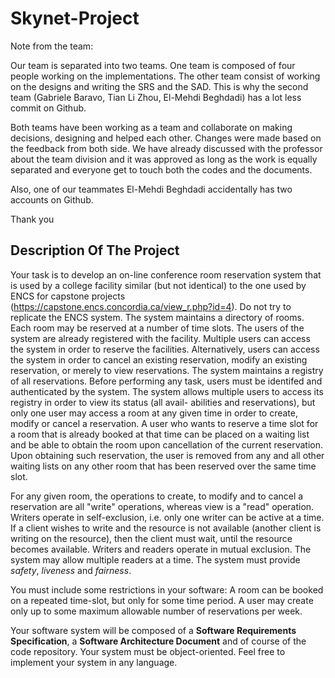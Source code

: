 # Skynet-Project

Note from the team: 

Our team is separated into two teams. One team is composed of four people working on the implementations. The other team consist of working on the designs and writing the SRS and the SAD. This is why the second team (Gabriele Baravo, Tian Li Zhou, El-Mehdi Beghdadi) has a lot less commit on Github.

Both teams have been working as a team and collaborate on making decisions, designing and helped each other. Changes were made based on the feedback from both side. We have already discussed with the professor about the team division and it was approved as long as the work is equally separated and everyone get to touch both the codes and the documents.

Also, one of our teammates El-Mehdi Beghdadi accidentally has two accounts on Github.

Thank you


## Description Of The Project

Your task is to develop an on-line conference room reservation system that is used by a
college facility similar (but not identical) to the one used by ENCS for capstone projects
(https://capstone.encs.concordia.ca/view_r.php?id=4). Do not try to replicate the
ENCS system.
The system maintains a directory of rooms. Each room may be reserved at a number of
time slots. The users of the system are already registered with the facility. Multiple users
can access the system in order to reserve the facilities. Alternatively, users can access the
system in order to cancel an existing reservation, modify an existing reservation, or merely
to view reservations. The system maintains a registry of all reservations. Before performing
any task, users must be identifed and authenticated by the system.
The system allows multiple users to access its registry in order to view its status (all avail-
abilities and reservations), but only one user may access a room at any given time in order
to create, modify or cancel a reservation. A user who wants to reserve a time slot for a room
that is already booked at that time can be placed on a waiting list and be able to obtain the
room upon cancellation of the current reservation. Upon obtaining such reservation, the user
is removed from any and all other waiting lists on any other room that has been reserved
over the same time slot.

For any given room, the operations to create, to modify and to cancel a reservation are all
"write" operations, whereas view is a "read" operation. Writers operate in self-exclusion,
i.e. only one writer can be active at a time. If a client wishes to write and the resource is
not available (another client is writing on the resource), then the client must wait, until the
resource becomes available. Writers and readers operate in mutual exclusion. The system
may allow multiple readers at a time. The system must provide *safety*, *liveness* and *fairness*.

You must include some restrictions in your software: A room can be booked on a repeated
time-slot, but only for some time period. A user may create only up to some maximum
allowable number of reservations per week.

Your software system will be composed of a **Software Requirements Specification**, a **Software
Architecture Document** and of course of the code repository. Your system must be object-oriented. 
Feel free to implement your system in any language.
